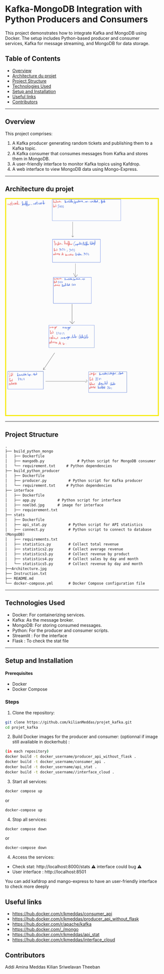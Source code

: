 # Kafka-MongoDB Integration with Python Producers and Consumers

This project demonstrates how to integrate Kafka and MongoDB using Docker. The setup includes Python-based producer and consumer services, Kafka for message streaming, and MongoDB for data storage.

## Table of Contents
- [Overview](#overview)
- [Architecture du projet](#architecture-du-projet)
- [Project Structure](#project-structure)
- [Technologies Used](#technologies-used)
- [Setup and Installation](#setup-and-installation)
- [Useful links](#useful-links)
- [Contributors](#contributors)

---

## Overview

This project comprises:
1. A Kafka producer generating random tickets and publishing them to a Kafka topic.
2. A Kafka consumer that consumes messages from Kafka and stores them in MongoDB.
3. A user-friendly interface to monitor Kafka topics using Kafdrop.
4. A web interface to view MongoDB data using Mongo-Express.

---

## Architecture du projet
![Architecture](Architecture.jpg)


---
## Project Structure

```plaintext
.
├── build_python_mongo
│   ├── Dockerfile
│   ├── mangodb.py               # Python script for MongoDB consumer
│   └── requirement.txt     # Python dependencies
├── build_python_producer
│   ├── Dockerfile
│   ├── producer.py          # Python script for Kafka producer
│   └── requirement.txt     # Python dependencies
├── interface
│   ├── Dockerfile
│   ├── app.py          # Python script for interface
│   ├── noelbd.jpg      # image for interface
│   ├── requierement.txt
├── stats
│   ├── Dockerfile
│   ├── api_stat.py          # Python script for API statistics
│   ├── connect.py           # Python script to connect to database (MongoDB)
│   ├── requirements.txt
│   ├── statistics.py        # Collect total revenue
│   ├── statistics2.py       # Collect average revenue
│   ├── statistics3.py       # Collect revenue by product
│   ├── statistics4.py       # Collect sales by day and month
│   └── statistics5.py       # Collect revenue by day and month
├──Architecture.jpg
├── Instruction.txt
├── README.md
└── docker-compose.yml       # Docker Compose configuration file
```
---

## Technologies Used
* Docker: For containerizing services.
* Kafka: As the message broker.
* MongoDB: For storing consumed messages.
* Python: For the producer and consumer scripts.
* Streamlit : For the interface
* Flask : To check the stat file

---
## Setup and Installation

#### Prerequisites
* Docker
* Docker Compose

### Steps
1) Clone the repository:
``` bash
git clone https://github.com/kilianMeddas/projet_kafka.git
cd projet_kafka
```

2) Build Docker images for the producer and consumer: (optionnal if image still available in dockerhub) :

```bash
(in each repository)
docker build -t docker_username/producer_api_without_flask .
docker build -t docker_username/consumer_api .
docker build -t docker_username/api_stat .
docker build -t docker_username//interface_cloud .
```

3) Start all services:
```bash
docker compose up
```
or
```bash
docker-compose up
```
4) Stop all services:
```bash
docker compose down
```
or
```bash
docker-compose down
```
4) Access the services:
* Check stat: http://localhost:8000/stats   :warning: interface could bug :warning:
* User interface : http://localhost:8501

You can add kafdrop and mango-express to have an user-friendly interface to check more deeply

## Useful links
* https://hub.docker.com/r/kmeddas/consumer_api
* https://hub.docker.com/r/kmeddas/producer_api_without_flask
* https://hub.docker.com/r/apache/kafka
* https://hub.docker.com/_/mongo
* https://hub.docker.com/r/kmeddas/api_stat
* https://hub.docker.com/r/kmeddas/interface_cloud

## Contributors
Addi Amina
Meddas Kilian
Sriwelavan Theeban
